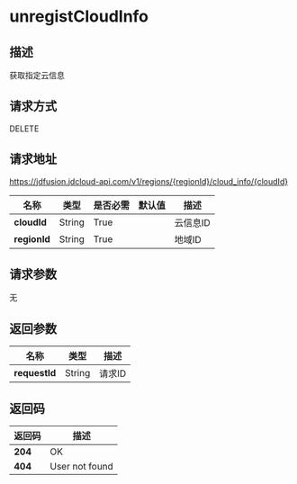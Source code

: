 # unregistCloudInfo


## 描述
获取指定云信息

## 请求方式
DELETE

## 请求地址
https://jdfusion.jdcloud-api.com/v1/regions/{regionId}/cloud_info/{cloudId}

|名称|类型|是否必需|默认值|描述|
|---|---|---|---|---|
|**cloudId**|String|True| |云信息ID|
|**regionId**|String|True| |地域ID|

## 请求参数
无


## 返回参数
|名称|类型|描述|
|---|---|---|
|**requestId**|String|请求ID|


## 返回码
|返回码|描述|
|---|---|
|**204**|OK|
|**404**|User not found|
